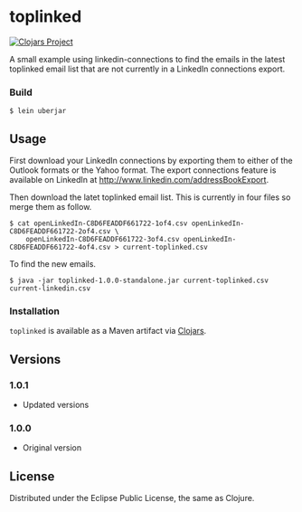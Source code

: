 # toplinked

[![Clojars Project](https://img.shields.io/clojars/v/org.clojars.blucas/toplinked.svg)](https://clojars.org/org.clojars.blucas/toplinked)


A small example using linkedin-connections to find the emails in the latest toplinked email list that are not currently in a LinkedIn connections export.

### Build

    $ lein uberjar

## Usage

First download your LinkedIn connections by exporting them to either of the Outlook formats or the Yahoo format. The export connections feature is available on LinkedIn at http://www.linkedin.com/addressBookExport.

Then download the latet toplinked email list. This is currently in four files so merge them as follow.

    $ cat openLinkedIn-C8D6FEADDF661722-1of4.csv openLinkedIn-C8D6FEADDF661722-2of4.csv \
        openLinkedIn-C8D6FEADDF661722-3of4.csv openLinkedIn-C8D6FEADDF661722-4of4.csv > current-toplinked.csv

To find the new emails.

    $ java -jar toplinked-1.0.0-standalone.jar current-toplinked.csv current-linkedin.csv

### Installation

`toplinked` is available as a Maven artifact via [Clojars](httpd://clojars.org/org.clojars.blucas/blinkedin-connects).

## Versions

### 1.0.1

- Updated versions

### 1.0.0 

- Original version

## License

Distributed under the Eclipse Public License, the same as Clojure.
